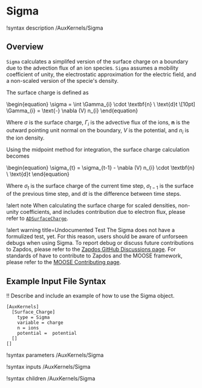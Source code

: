# Sigma

!syntax description /AuxKernels/Sigma

## Overview

`Sigma` calculates a simplifed version of the surface charge on a boundary due to the advection flux of an ion species. `Sigma` assumes a mobility coefficient of unity, the electrostatic approximation for the electric field, and a non-scaled version of the specie's density.

The surface charge is defined as

\begin{equation}
\sigma = \int \Gamma_{i} \cdot \textbf{n} \ \text{d}t \\[10pt]
\Gamma_{i} = \text{-} \nabla (V) n_{i}
\end{equation}

Where $\sigma$ is the surface charge, $\Gamma_{i}$ is the advective flux of the ions, $\textbf{n}$ is the outward pointing unit normal on the boundary, $V$ is the potential, and $n_{i}$ is the ion density.

Using the midpoint method for integration, the surface charge calculation becomes

\begin{equation}
\sigma_{t} = \sigma_{t-1} - \nabla (V) n_{i}  \cdot \textbf{n} \ \text{d}t
\end{equation}

Where $\sigma_{t}$ is the surface charge of the current time step, $\sigma_{t-1}$ is the surface of the previous time step, and $\text{d}t$ is the difference between time steps.

!alert note
When calculating the surface charge for scaled densities, non-unity coefficients, and includes contribution due to electron flux, please refer to [`ADSurfaceCharge`](/materials/ADSurfaceCharge.md).

!alert warning title=Undocumented Test
The Sigma does not have a formulized test, yet. For this reason,
users should be aware of unforseen debugs when using Sigma. To
report debug or discuss future contributions to Zapdos, please refer to the
[Zapdos GitHub Discussions page](https://github.com/shannon-lab/zapdos/discussions).
For standards of have to contribute to Zapdos and the MOOSE framework,
please refer to the [MOOSE Contributing page](framework/contributing.md).

## Example Input File Syntax

!! Describe and include an example of how to use the Sigma object.

```text
[AuxKernels]
  [Surface_Charge]
    type = Sigma
    variable = charge
    n = ions
    potential =  potential
  []
[]
```

!syntax parameters /AuxKernels/Sigma

!syntax inputs /AuxKernels/Sigma

!syntax children /AuxKernels/Sigma
